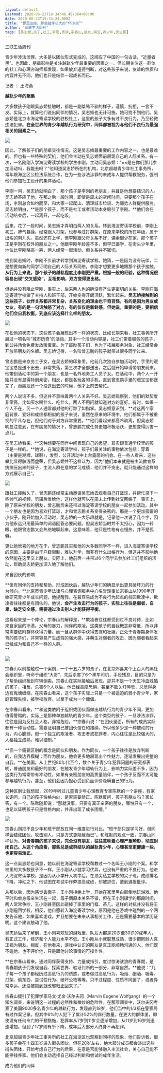 ```yaml
---
layout: default
Lastmod: 2020-06-23T19:34:48.457364+00:00
date: 2020-06-23T19:33:24.000Z
title: "罪恶边缘，那些结伴长大的“坏小孩”"
author: "三联生活周刊"
tags: [吴志娇,孩子,社工,李刚,寄读,宗春山,朋友,海淀,青少年,曾志鹏]
---
```


三联生活周刊  

青少年涉法涉罪，大多是以团伙形式完成的，这顺应了中国的一句古话，“近墨者黑”。也因此，朋辈影响是关注越轨少年最重要的因素之一。但长期关注这一群体的社工和心理咨询师都发现，如果放弃道德判断，对这些孩子来说，友谊的性质和内容并无不同，他们也只是结伴一起成长而已。

记者 ｜ 王海燕  

  
**越轨少年的聚集**  

大多数孩子刚跟吴志娇接触时，都是一副桀骜不驯的样子，谨慎，抗拒，一言不发。实际上，就算他们说出同伴的情况，吴志娇也无计可施，她可找不到他们。吴志娇是北京市海淀寄读学校的驻校社工，这里的孩子大多有过不良行为，乃至轻微违法犯罪。**在全世界的青少年越轨行为研究中，同伴都被视为与他们不良行为最强相关的因素之一。**

![](https://images.weserv.nl/?url=https%3A//wx1.sinaimg.cn/large/470bf257ly4gg2418axc0j20u00g974o.jpg)

因此，了解孩子们的朋辈交往情况，这是吴志娇最重要的工作内容之一，也是最难的。但也有一些特殊的契机，他们会主动在吴志娇面前展现自己的人际关系。有一次，一名刚刚入学海淀寄读学校的学生李刚，主动问吴志娇：“××是在你们那儿参加活动吗，我能去吗？”他知道吴志娇所在的机构，北京超越青少年社工事务所，常年跟海淀区公检法系统合作，在为一些涉法涉罪的未成年人提供帮教服务，强制他们参加社工设计的集体活动。

李刚一问，吴志娇就明白了，那个孩子是李刚的老朋友，并且是他想要结识的人。吴志娇答应了他，在那之后一段时间，即使是周末的空闲时间，只要那个孩子在场，李刚总会如约而至，和大家一起爬山、清理城市垃圾、为弱势人群提供服务。吴志娇明白，**是那个孩子，而不是社工或者活动本身吸引了李刚。**他们会在活动结束后，一起离开，一起吃饭。

后来，花了一段时间，吴志娇才弄明白两人的关系。转到海淀寄读学校前，李刚上初三，脾气暴躁，经常跟人打架，也参与过打群架，在原来学校的所在年级，属于出名的刺儿头。虽然还在上学，但李刚跟父母关系不好，课余很少在家，那个孩子正是李刚在校外的朋友之一。他跟李刚年龄差不多，但早已辍学，在街头少年里，地位比李刚略高一筹，两人经常一起活动，但关系并不密切。

找到吴志娇时，李刚不久前才转学到海淀寄读学校。她猜，一是因为没有玩伴，二是想要向新的同学证明自己的人际关系网络，李刚才想要更多地跟那个孩子接触。**从行为上来说，那个孩子的越轨程度比李刚更严重。根据一般的经验，这种情况很容易出现“交叉感染”，互相影响，双方变得更出格。**

但她并没有阻止李刚，事实上，后来两人也的确没有产生更密切的关系。李刚在海淀寄读学校做了主持人和班干部，开始变得开朗活跃，繁忙起来。**吴志娇接触到的这些孩子，伙伴关系都非常复杂，关系变化的理由也千奇百怪，有的是因为男友或女友，有的是一句话触怒了对方，有的仅仅是新鲜感。但她说，重要的是，要相信他们会自我权衡，到底应该选择什么样的朋友。**  

![](https://images.weserv.nl/?url=https%3A//wx3.sinaimg.cn/large/470bf257ly4gg242ltg92j20u00g9dgi.jpg)

在松弛的状态下，这些孩子会展现出不一样的状态，比如长期来看，社工事务所开展过一项名叫“城市历奇”的活动，其中一个活动内容是，社工们带着服务的孩子，到公共场合免费发放暖宝宝。为了鼓励孩子们，也为了拓展服务对象，社工经常会开放带朋友的名额。吴志娇记得，一名叫曾志鹏的孩子就带过很多同学过来。

曾志鹏是来京务工子女，在吴志娇的印象里，他前几次独自参加活动时，手里的暖宝宝总是送不出去，非常失落，第三次才全部送出，之后就开始申请带朋友前来。他带到活动中的第一个朋友，也是一名外地务工人员子女。在活动中，两个人一开始并没有显得特别亲密，相反，都是各玩各的手机，直到曾志鹏手里的暖宝宝都送完了，而朋友还一个没送出去的时候，他才上前去帮忙。

两个人说话不多，但这并不意味着两个人关系不好。吴志娇观察到，他们的默契度非常高，比如买水喝什么、吃什么，两人不用问就知道对方的喜好。有时，如果一个人不在，另一个人通常都对他的行踪了如指掌。吴志娇意识到，**对这两个家庭背景、爱好和成绩都相似的孩子来说，虽然在原来的环境中，他们都属于不被重视的平凡存在，但他们对于对方非常重要。**他们看起来都高冷疏离，但吴志娇明显注意到，在有朋友的情况下，曾志鹏完成任务更加积极活跃，更想变得厉害一点儿。  

在吴志娇看来，**这种想要在同伴中间表现自己的愿望，其实跟普通学校里的孩子是一样的。**她说，在海淀寄读学校，孩子们最关注的事物依次包括：穿着（主要是潮牌、球鞋），发型，公开活动中上台露面的机会。在一些人看来，这些攀比显得肤浅而虚荣，但吴志娇并不这样认为，因为“他们本来就是被主流教育系统挤压出来的孩子，主流人群在意的学习成绩，他们并不突出，就只能通过这样的方式展示自己”。

![](https://images.weserv.nl/?url=https%3A//wx2.sinaimg.cn/large/470bf257ly4gg2438ydyej20u00k0tf1.jpg)

跟社工接触久了，曾志鹏还经常主动邀请吴志娇去观看自己打篮球，并帮忙录下一些帅气的视频，剪辑后发给他，这样他就可以在周末上传到社交网络了。事实上，除了原来学校的朋友，曾志鹏后来还带过海淀寄读学校的朋友一起参加活动。其中一个朋友也是因为喜欢打篮球，才和曾志鹏关系变得亲密的。那是一个更加孤僻的小伙子，刚开始加入活动时，吴志娇的一大乐趣就是，记录他一次说了几个字，因为他永远只用最简单的词语回答必要问题。但吴志娇当时并不太担心，因为一转眼，他跟曾志鹏又会热络地聊起来，这意味着，他只是性格有点慢热，并不是孤僻。

更让她欣喜的地方在于，曾志鹏其实和他的大多数同学不一样，进入海淀寄读学校的原因，主要是由于户籍限制，难以升学，而非有什么出格行为，但这并不影响他依然能在这里交上朋友。实际上，他前后一共带过6个同学去参加社工们组织的活动，帮助吴志娇更加深入地了解他们。

来自团伙的影响  

**但有同伴的支持和帮助、形成团伙后，越轨少年们的确显示出更具破坏力的行为倾向。**北京市青少年法律与心理咨询服务中心名誉理事长宗春山从1990年开始研究青少年成长问题，他提醒我，在最容易成为不良行为起点的校园欺凌中，欺凌者往往都是有团伙的。他说，**会产生攻击行为的孩子，实际上往往是弱者，自卑，缺乏安全感，需要通过攻击别人才能获得平衡。**

这看起来是一个悖论，宗春山的解释是，**欺凌者往往都受到过不良对待，比如来自家庭的冷漠，父母的暴力，同伴的欺凌，这类孩子的自我概念非常低，所以非常需要依附群体获得力量。而一旦从群体中获得支撑和壮胆，正处于青春期身体发育的孩子们，非常容易产生虚假的强大感，并萌生对弱者的攻击，因为弱者看起来已经成为和自己不一样的人群。  
**

![](https://images.weserv.nl/?url=https%3A//wx2.sinaimg.cn/large/470bf257ly4gg243ra18hj20u00j0gp3.jpg)

宗春山以前接触过一个案例，一个十五六岁的孩子，在北京郊县某个上百人的黑社会组织里，听命于组织“大哥”，先后杀害了6个黑车司机，手段残忍，目的只是为了帮助组织抢到车辆倒卖。宗春山在实际接触后发现，那并不是一个天生冷血残酷的孩子，相反，杀害6个人以后，他已经高度恐惧，甚至不敢关灯睡觉，总觉得身边有鬼魂缠绕。在宗春山看来，这个孩子实际上只是一个被逼迫的弱小青少年，家庭管理失控，被学校放弃，以至于成为一个傀儡。

  
在宗春山看来，**和这类依附于组织或团伙而做出越轨行为的青少年不同，更加值得警惕的，实际上是那种单独越轨的青少年。这个类型的孩子，一旦涉法涉罪，往往是因为反社会人格，非常危险。**宗春山说：“在团伙里面，所有的成员实际都有一种盲动性，需要证明自己被团伙信任和接纳，所以他多少是一种被动的行为，内心脆弱，但一个独立的欺凌者、攻击者或犯罪者，内心往往是比较强大的，人格独立成熟，难以控制。”

**但一个需要区别的概念是同伙和朋友。作为同伙，一个孩子往往是放弃判断的，自我边界模糊；而作为朋友，他会更多地展现出个性魅力，逐渐发展出完整的自我。**在美国，从上世纪80年代至今，数个关于青少年犯罪问题的研究都表明，普通朋友和最好的朋友，在触发青少年越轨行为上，影响力实际差不多，因为这类行为常常带有冲动性。如果有亲密朋友的高质量陪伴，一个孩子反而不太可能参与越轨行为，甚至，他们会因为担心受到负面评价隐瞒自己的行为。  

这种区别让我想起，2019年听过儿童青少年心理教育专家陈默的一个讲座，有家长询问，自己的孩子性格内向，是否需要矫正。陈默反问，孩子有朋友吗？家长答，有一个。陈默随即说：“那就没事，只要有真正亲密的朋友，哪怕只有一个，也足以证明孩子只是性格内向，并非出现了成长困境。”  

![](https://images.weserv.nl/?url=https%3A//wx4.sinaimg.cn/large/470bf257ly4gg243r9hgsj20u00g9wev.jpg)

宗春山则把不良少年和班干部放在同一维度进行对比，“班干部只是学习好，但同样会结成团伙，攻击别人，只是方式更隐蔽而已”。和陈默的观点一致，宗春山同样认为，**对青春期的孩子来说，完全没有朋友，往往意味着心理严重畸形，彻底封闭自己。从这个角度看，那些总是成群结队的越轨青少年，心理甚至更健康一些，也更容易矫正。**

这一点吴志娇也同意，她以前在海淀寄读学校帮教过一个名叫王小刚的个案。和学校里的大多数孩子不一样，王小刚从小就学习优异，也没有严重的不良行为。他进入海淀寄读学校，是因为从小学升入初中后，在顶尖私立学校的尖子班，成绩排名下降，冲动之下，他试图在考试中作弊提高成绩，却被抓住，遭到通报批评。

从那以后，因为感觉丢面子，王小刚拒绝上学，开始在家里黑白颠倒地玩游戏。他平时和单身母亲生活在一起，母子俩原本关系不错，但在王小刚辍学的那段时间，两人常常争吵，王小刚甚至因此砸掉了家里的门框、茶几。这样的对抗并没有将王小刚逼回学校，相反，他自愿转入海淀寄读学校，原因是他在游戏中碰到的一个网友告诉他，如果喜欢游戏，并且想要在未来从事相关工作，还是需要基本的学历证明。这个建议触动了他。

吴志娇后来了解到，王小刚喜欢玩的游戏里，队友大都是20岁至30岁的成年人，有正式工作，经济和个人能力水平不低。王小刚从小就聪慧成熟，很少把同龄人真正视为朋友。相反，在他看来，游戏中认识的网友是真正能顺畅沟通的人，他们既不逼他，也不评价他，只是跟他讨论事情的可操作性。

**在宗春山看来，通过同伴获得支持、力量或指引，度过惊涛骇浪的青春期，是青春期孩子们发现自我、探索世界、验证判断的一部分，非常自然。**他说：“几乎每一个孩子都经历过高危行为的诱惑，或者做过高危行为，吸烟、酗酒、吸毒、打架、偷东西、尝试性行为、破坏公物等等，只不过程度、性质不同罢了，或者异常幸运，还没被抓到就改邪归正回来了。”

宗春山援引了犯罪学家马文·尤金·沃尔夫冈（Marvin Eugene Wolfgang）的一个知名调查，来说明这一过程的必然性和微妙的危险性。在那项调查中，沃尔夫冈考察了美国9000多名青少年的越轨行为，发现直到18岁，他们当中的1/3都在警察局有过作案记录，但其中6%的人犯下了累计52%的罪行数量。在更大的群体里，即使没有任何专门的干预措施，犯罪率从7岁到11岁会逐渐增加，从11岁到16岁则迅速增加，但到了17岁则有所下降，成年后大部分人终身不再犯罪。

北京超越青少年社工事务所的社工在海淀区也观察到同样的现象，他们告诉我，很多孩子会在十四五岁进入街头团伙，但在20岁左右，绝大部分成员都会淡出这些街头团体，开始考虑自己行为的后果，在意是否能够融入主流社会，关心自己能不能挣钱养家。他们会主动选择自己经过判断和尝试的成年生活。  

成为他们的同伴

